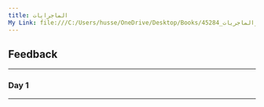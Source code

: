 ```yaml
---
title: الماجرايات
My Link: file:///C:/Users/husse/OneDrive/Desktop/Books/الماجريات_45284_Foulabook.com_.pd
---
```

## Feedback
___
### Day 1


___


